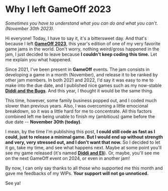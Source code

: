 # Why I left GameOff 2023

_Sometimes you have to understand what you can do and what you can't. (November 30th 2023)._

Hi everyone! Today, I have to say it, it's a bittersweet day. And that's because I left **[GameOff 2023](https://itch.io/jam/gameoff-2023)**,
this year's edition of one of my very favorite game jams in the world. Don't worry, nothing weird/gross happened in the jam, I just decided to
leave because **I couldn't keep coding this time.** Let me explain you what happened.

Since 2021, I've been present in **GameOff** events. The jam consists in developing a game in a month (November), and release it to be
ranked by other jam members. In both 2021 and 2022, I'd say it was easy to me to make into the due date, and I published nice games
such as my now-stable **[Diddi and the Bugs](https://diddileija.itch.io/diddi-and-the-bugs)**. And this year, I thought it would be the same thing.

This time, however, some family business popped out, and I coded much slower than previous years. Also, I was overcoming a little
emocional breakdown, so it was a little hard for me to concentrate. All this factors combined left me being unable to finish my (ambitious) game
before the due date -- **November 30th (today)**.

I mean, by the time I'm publishing this post, **I could still code as fast as I could, just to release a minimal game. But I would end up without
strength and very, very stressed out, and I don't want that now.** So I decided to let it go, take my time, and see what happens next.
Maybe at some point you'll see my game released \(it's named **[Diddi and Eli](https://github.com/DiddiLeija/diddi-and.eli)**\). Or, maybe, you'll see
me on the next GameOff event on 2024, or even in another jam!

By now, I can only say thanks to all those who supported me this month and gave me feedbacks of my WIPs. **Your support will not go unnoticed.**

See ya!
